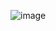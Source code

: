 ![image](https://user-images.githubusercontent.com/11962123/203661034-28924de8-1697-46d2-8906-83a3d6256a0e.png)
